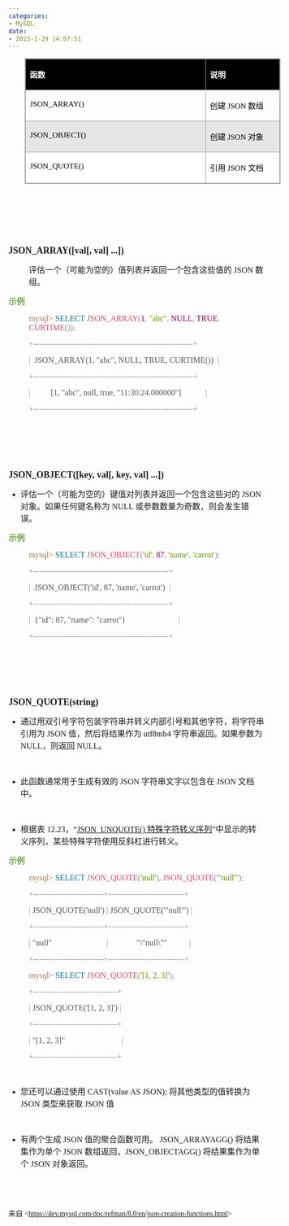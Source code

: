 ```yaml
---
categories:
- MySQL
date:
- 2023-1-29 14:07:51
---
```


<table summary="" cellspacing="0"
    style="border-collapse:collapse; border-color:#a3a3a3; border-style:solid; border-width:1px; margin-left:32px"
    class=" cke_show_border">
    <tbody>
        <tr>
            <td
                style="background-color:black; border-bottom:1px solid #a3a3a3; border-left:1px solid #a3a3a3; border-right:1px solid #a3a3a3; border-top:1px solid #a3a3a3; vertical-align:top; width:3.5541in">
                <p><span style="font-size:11.5pt"><span style="font-family:&quot;Microsoft YaHei UI&quot;"><span
                                style="color:white"><strong>函数</strong></span></span></span></p>
            </td>
            <td
                style="background-color:black; border-bottom:1px solid #a3a3a3; border-left:1px solid #a3a3a3; border-right:1px solid #a3a3a3; border-top:1px solid #a3a3a3; vertical-align:top; width:1.2868in">
                <p><span style="font-size:11.5pt"><span style="font-family:&quot;Microsoft YaHei UI&quot;"><span
                                style="color:white"><strong>说明</strong></span></span></span></p>
            </td>
        </tr>
        <tr>
            <td
                style="border-bottom:1px solid #a3a3a3; border-left:1px solid #a3a3a3; border-right:1px solid #a3a3a3; border-top:1px solid #a3a3a3; vertical-align:top; width:3.5541in">
                <p><span style="font-size:11.5pt"><span style="font-family:&quot;Comic Sans MS&quot;"><span
                                style="color:black">JSON_ARRAY()</span></span></span></p>
            </td>
            <td
                style="border-bottom:1px solid #a3a3a3; border-left:1px solid #a3a3a3; border-right:1px solid #a3a3a3; border-top:1px solid #a3a3a3; vertical-align:top; width:1.3562in">
                <p><span style="font-size:11.5pt"><span style="color:black"><span
                                style="font-family:&quot;Microsoft YaHei UI&quot;">创建</span><span
                                style="font-family:&quot;Comic Sans MS&quot;"> JSON </span><span
                                style="font-family:&quot;Microsoft YaHei UI&quot;">数组</span></span></span></p>
            </td>
        </tr>
        <tr>
            <td
                style="background-color:#e7e6e6; border-bottom:1px solid #a3a3a3; border-left:1px solid #a3a3a3; border-right:1px solid #a3a3a3; border-top:1px solid #a3a3a3; vertical-align:top; width:3.5541in">
                <p><span style="font-size:11.5pt"><span style="font-family:&quot;Comic Sans MS&quot;"><span
                                style="color:black">JSON_OBJECT()</span></span></span></p>
            </td>
            <td
                style="background-color:#e7e6e6; border-bottom:1px solid #a3a3a3; border-left:1px solid #a3a3a3; border-right:1px solid #a3a3a3; border-top:1px solid #a3a3a3; vertical-align:top; width:1.3562in">
                <p><span style="font-size:11.5pt"><span style="color:black"><span
                                style="font-family:&quot;Microsoft YaHei UI&quot;">创建</span><span
                                style="font-family:&quot;Comic Sans MS&quot;"> JSON </span><span
                                style="font-family:&quot;Microsoft YaHei UI&quot;">对象</span></span></span></p>
            </td>
        </tr>
        <tr>
            <td
                style="background-color:white; border-bottom:1px solid #a3a3a3; border-left:1px solid #a3a3a3; border-right:1px solid #a3a3a3; border-top:1px solid #a3a3a3; vertical-align:top; width:3.5541in">
                <p><span style="font-size:11.5pt"><span style="font-family:&quot;Comic Sans MS&quot;"><span
                                style="color:black">JSON_QUOTE()</span></span></span></p>
            </td>
            <td
                style="background-color:white; border-bottom:1px solid #a3a3a3; border-left:1px solid #a3a3a3; border-right:1px solid #a3a3a3; border-top:1px solid #a3a3a3; vertical-align:top; width:1.3562in">
                <p><span style="font-size:11.5pt"><span style="color:black"><span
                                style="font-family:&quot;Microsoft YaHei UI&quot;">引用</span><span
                                style="font-family:&quot;Comic Sans MS&quot;"> JSON </span><span
                                style="font-family:&quot;Microsoft YaHei UI&quot;">文档</span></span></span></p>
            </td>
        </tr>
    </tbody>
</table>
<p><span style="font-size:13.5pt"><span style="font-family:&quot;Comic Sans MS&quot;">&nbsp;</span></span></p>
<p><span style="font-size:13.5pt"><span style="font-family:&quot;Comic Sans MS&quot;">&nbsp;</span></span></p>
<p><span style="font-size:13.5pt"><span style="font-family:&quot;Comic Sans MS&quot;">&nbsp;</span></span></p>
<p><span style="font-size:13.5pt"><span style="font-family:&quot;Comic Sans MS&quot;"><strong>JSON_ARRAY([val[, val]
                ...])</strong></span></span></p>
<p style="margin-left: 40px;"><span style="font-size:12.0pt"><span
            style="font-family:&quot;Microsoft YaHei UI&quot;">评估一个（可能为空的）值列表并返回一个包含这些值的</span><span
            style="font-family:&quot;Comic Sans MS&quot;"> JSON </span><span
            style="font-family:&quot;Microsoft YaHei UI&quot;">数组。</span></span></p>
<p><span style="font-size:12.0pt"><span style="font-family:&quot;Microsoft YaHei UI&quot;"><span
                style="color:#70ad47"><strong>示例</strong></span></span></span></p>
<p style="margin-left: 40px;"><span style="font-size:12.0pt"><span style="font-family:&quot;Comic Sans MS&quot;"><span
                style="color:#a67f59">mysql&gt; </span><span style="color:#0077aa">SELECT </span><span
                style="color:#dd4a68">JSON_ARRAY</span><span style="color:#909090">(</span><span
                style="color:#990055">1</span><span style="color:#909090">, </span><span
                style="color:#669900">"abc"</span><span style="color:#909090">, </span><span
                style="color:#990055">NULL</span><span style="color:#909090">, </span><span
                style="color:#990055">TRUE</span><span style="color:#909090">, </span><span
                style="color:#dd4a68">CURTIME</span><span style="color:#909090">()); </span></span></span></p>
<p style="margin-left: 40px;"><span style="font-size:12.0pt"><span style="font-family:&quot;Comic Sans MS&quot;"><span
                style="color:#909090">+-----------------------------------------------------------+</span></span></span>
</p>
<p style="margin-left: 40px;"><span style="font-size:12.0pt"><span style="font-family:&quot;Comic Sans MS&quot;"><span
                style="color:#909090">|</span>&nbsp; <span style="color:#555555">JSON_ARRAY(1, "abc", NULL, TRUE,
                CURTIME()) </span>&nbsp;<span style="color:#909090">| </span></span></span></p>
<p style="margin-left: 40px;"><span style="font-size:12.0pt"><span style="font-family:&quot;Comic Sans MS&quot;"><span
                style="color:#909090">+-----------------------------------------------------------+</span></span></span>
</p>
<p style="margin-left: 40px;"><span style="font-size:12.0pt"><span style="font-family:&quot;Comic Sans MS&quot;"><span
                style="color:#909090">|</span>&nbsp;&nbsp;&nbsp;&nbsp;&nbsp;&nbsp;&nbsp;&nbsp;&nbsp; <span
                style="color:#555555">[1, "abc", null, true, "11:30:24.000000"]&nbsp;&nbsp;
            </span>&nbsp;&nbsp;&nbsp;&nbsp;&nbsp;&nbsp;&nbsp;&nbsp;&nbsp;<span style="color:#909090">|
            </span></span></span></p>
<p style="margin-left: 40px;"><span style="font-size:12.0pt"><span style="font-family:&quot;Comic Sans MS&quot;"><span
                style="color:#909090">+-----------------------------------------------------------+</span></span></span>
</p>
<p><span style="font-size:12.0pt"><span style="font-family:SimSun">&nbsp;</span></span></p>
<p><span style="font-size:12.0pt"><span style="font-family:SimSun">&nbsp;</span></span></p>
<p><span style="font-size:12.0pt"><span style="font-family:SimSun">&nbsp;</span></span></p>
<p><span style="font-size:13.5pt"><span style="font-family:&quot;Comic Sans MS&quot;"><strong>JSON_OBJECT([key, val[,
                key, val] ...])</strong></span></span></p>
<ul style="list-style-type:disc">
    <li><span style="font-size:12.0pt"><span
                style="font-family:&quot;Microsoft YaHei UI&quot;">评估一个（可能为空的）键值对列表并返回一个包含这些对的</span></span><span
            style="font-size:12.0pt"><span style="font-family:&quot;Comic Sans MS&quot;"> JSON </span></span><span
            style="font-size:12.0pt"><span
                style="font-family:&quot;Microsoft YaHei UI&quot;">对象。如果任何键名称为</span></span><span
            style="font-size:12.0pt"><span style="font-family:&quot;Comic Sans MS&quot;"> NULL </span></span><span
            style="font-size:12.0pt"><span
                style="font-family:&quot;Microsoft YaHei UI&quot;">或参数数量为奇数，则会发生错误。</span></span></li>
</ul>
<p><span style="font-size:12.0pt"><span style="font-family:&quot;Microsoft YaHei UI&quot;"><span
                style="color:#70ad47"><strong>示例</strong></span></span></span></p>
<p style="margin-left: 40px;"><span style="font-size:12.0pt"><span style="font-family:&quot;Comic Sans MS&quot;"><span
                style="color:#a67f59">mysql&gt; </span><span style="color:#0077aa">SELECT </span><span
                style="color:#dd4a68">JSON_OBJECT</span><span style="color:#909090">(</span><span
                style="color:#669900">'id'</span><span style="color:#909090">, </span><span
                style="color:#990055">87</span><span style="color:#909090">, </span><span
                style="color:#669900">'name'</span><span style="color:#909090">, </span><span
                style="color:#669900">'carrot'</span><span style="color:#909090">); </span></span></span></p>
<p style="margin-left: 40px;"><span style="font-size:12.0pt"><span style="font-family:&quot;Comic Sans MS&quot;"><span
                style="color:#909090">+--------------------------------------------------+</span></span></span></p>
<p style="margin-left: 40px;"><span style="font-size:12.0pt"><span style="font-family:&quot;Comic Sans MS&quot;"><span
                style="color:#909090">|</span>&nbsp; <span style="color:#555555">JSON_OBJECT('id', 87, 'name', 'carrot')
            </span>&nbsp;<span style="color:#909090">| </span></span></span></p>
<p style="margin-left: 40px;"><span style="font-size:12.0pt"><span style="font-family:&quot;Comic Sans MS&quot;"><span
                style="color:#909090">+--------------------------------------------------+</span></span></span></p>
<p style="margin-left: 40px;"><span style="font-size:12.0pt"><span style="font-family:&quot;Comic Sans MS&quot;"><span
                style="color:#909090">|</span>&nbsp; <span style="color:#555555">{"id": 87, "name": "carrot"}&nbsp;
            </span>&nbsp;&nbsp;&nbsp;&nbsp;&nbsp;&nbsp;&nbsp;&nbsp;&nbsp;&nbsp;&nbsp;&nbsp;&nbsp;&nbsp;&nbsp;&nbsp;&nbsp;&nbsp;&nbsp;&nbsp;&nbsp;&nbsp;&nbsp;&nbsp;<span
                style="color:#909090">| </span></span></span></p>
<p style="margin-left: 40px;"><span style="font-size:12.0pt"><span style="font-family:&quot;Comic Sans MS&quot;"><span
                style="color:#909090">+--------------------------------------------------+</span></span></span></p>
<p><span style="font-size:12.0pt"><span style="font-family:&quot;Comic Sans MS&quot;">&nbsp;</span></span></p>
<p><span style="font-size:12.0pt"><span style="font-family:SimSun">&nbsp;</span></span></p>
<p><span style="font-size:12.0pt"><span style="font-family:SimSun">&nbsp;</span></span></p>
<p><span style="font-size:13.5pt"><span
            style="font-family:&quot;Comic Sans MS&quot;"><strong>JSON_QUOTE(string)</strong></span></span></p>
<ul style="list-style-type:disc">
    <li><span style="font-size:12.0pt"><span
                style="font-family:&quot;Microsoft YaHei UI&quot;">通过用双引号字符包装字符串并转义内部引号和其他字符，将字符串引用为</span></span><span
            style="font-size:12.0pt"><span style="font-family:&quot;Comic Sans MS&quot;"> JSON </span></span><span
            style="font-size:12.0pt"><span
                style="font-family:&quot;Microsoft YaHei UI&quot;">值，然后将结果作为</span></span><span
            style="font-size:12.0pt"><span style="font-family:&quot;Comic Sans MS&quot;"> utf8mb4 </span></span><span
            style="font-size:12.0pt"><span
                style="font-family:&quot;Microsoft YaHei UI&quot;">字符串返回。如果参数为</span></span><span
            style="font-size:12.0pt"><span style="font-family:&quot;Comic Sans MS&quot;"> NULL</span></span><span
            style="font-size:12.0pt"><span style="font-family:&quot;Microsoft YaHei UI&quot;">，则返回</span></span><span
            style="font-size:12.0pt"><span style="font-family:&quot;Comic Sans MS&quot;"> NULL</span></span><span
            style="font-size:12.0pt"><span style="font-family:&quot;Microsoft YaHei UI&quot;">。</span></span></li>
</ul>
<p><span style="font-size:12.0pt"><span style="font-family:&quot;Comic Sans MS&quot;">&nbsp;</span></span></p>
<ul style="list-style-type:disc">
    <li><span style="font-size:12.0pt"><span
                style="font-family:&quot;Microsoft YaHei UI&quot;">此函数通常用于生成有效的</span></span><span
            style="font-size:12.0pt"><span style="font-family:&quot;Comic Sans MS&quot;"> JSON </span></span><span
            style="font-size:12.0pt"><span
                style="font-family:&quot;Microsoft YaHei UI&quot;">字符串文字以包含在</span></span><span
            style="font-size:12.0pt"><span style="font-family:&quot;Comic Sans MS&quot;"> JSON </span></span><span
            style="font-size:12.0pt"><span style="font-family:&quot;Microsoft YaHei UI&quot;">文档中。</span></span></li>
</ul>
<p><span style="font-size:12.0pt"><span style="font-family:&quot;Comic Sans MS&quot;">&nbsp;</span></span></p>
<ul style="list-style-type:disc">
    <li><span style="font-size:12.0pt"><span style="font-family:&quot;Microsoft YaHei UI&quot;">根据表</span></span><span
            style="font-size:12.0pt"><span style="font-family:&quot;Comic Sans MS&quot;"> 12.23</span></span><span
            style="font-size:12.0pt"><span style="font-family:&quot;Microsoft YaHei UI&quot;">，</span></span><span
            style="font-size:12.0pt"><span style="font-family:&quot;Comic Sans MS&quot;">“</span></span><a
            data-cke-saved-href="https://dev.mysql.com/doc/refman/8.0/en/json-modification-functions.html#json-unquote-character-escape-sequences"
            href="https://dev.mysql.com/doc/refman/8.0/en/json-modification-functions.html#json-unquote-character-escape-sequences"><span
                style="font-size:12.0pt"><span style="font-family:&quot;Comic Sans MS&quot;">JSON_UNQUOTE()
                </span></span><span style="font-size:12.0pt"><span
                    style="font-family:&quot;Microsoft YaHei UI&quot;">特殊字符转义序列</span></span></a><span
            style="font-size:12.0pt"><span style="font-family:&quot;Comic Sans MS&quot;">”</span></span><span
            style="font-size:12.0pt"><span
                style="font-family:&quot;Microsoft YaHei UI&quot;">中显示的转义序列，某些特殊字符使用反斜杠进行转义。</span></span></li>
</ul>
<p><span style="font-size:12.0pt"><span style="font-family:&quot;Microsoft YaHei UI&quot;"><span
                style="color:#70ad47"><strong>示例</strong></span></span></span></p>
<p style="margin-left: 40px;"><span style="font-size:12.0pt"><span style="font-family:&quot;Comic Sans MS&quot;"><span
                style="color:#a67f59">mysql&gt; </span><span style="color:#0077aa">SELECT </span><span
                style="color:#dd4a68">JSON_QUOTE</span><span style="color:#909090">(</span><span
                style="color:#669900">'null'</span><span style="color:#909090">), </span><span
                style="color:#dd4a68">JSON_QUOTE</span><span style="color:#909090">(</span><span
                style="color:#669900">'"null"'</span><span style="color:#909090">); </span></span></span></p>
<p style="margin-left: 40px;"><span style="font-size:12.0pt"><span style="font-family:&quot;Comic Sans MS&quot;"><span
                style="color:#909090">+--------------------------+----------------------------+</span></span></span></p>
<p style="margin-left: 40px;"><span style="font-size:12.0pt"><span style="font-family:&quot;Comic Sans MS&quot;"><span
                style="color:#909090">|</span> <span style="color:#555555">JSON_QUOTE('null') </span><span
                style="color:#909090">|</span> <span style="color:#555555">JSON_QUOTE('"null"') </span><span
                style="color:#909090">| </span></span></span></p>
<p style="margin-left: 40px;"><span style="font-size:12.0pt"><span style="font-family:&quot;Comic Sans MS&quot;"><span
                style="color:#909090">+--------------------------+----------------------------+</span></span></span></p>
<p style="margin-left: 40px;"><span style="font-size:12.0pt"><span style="font-family:&quot;Comic Sans MS&quot;"><span
                style="color:#909090">|</span> <span style="color:#555555">"null"&nbsp;&nbsp;&nbsp;&nbsp;&nbsp;&nbsp;
            </span>&nbsp;&nbsp;&nbsp;&nbsp;&nbsp;&nbsp;&nbsp;&nbsp;&nbsp;&nbsp;&nbsp;&nbsp;&nbsp;&nbsp;&nbsp;&nbsp;&nbsp;&nbsp;&nbsp;&nbsp;<span
                style="color:#909090">|</span>&nbsp;&nbsp;&nbsp;&nbsp;&nbsp;&nbsp;&nbsp;&nbsp;&nbsp;&nbsp;&nbsp;&nbsp;&nbsp;
            <span style="color:#555555">"\"null\""&nbsp;&nbsp;&nbsp;&nbsp;&nbsp;&nbsp;&nbsp;&nbsp;&nbsp;&nbsp;
            </span><span style="color:#909090">| </span></span></span></p>
<p style="margin-left: 40px;"><span style="font-size:12.0pt"><span style="font-family:&quot;Comic Sans MS&quot;"><span
                style="color:#909090">+--------------------------+----------------------------+</span></span></span></p>
<p style="margin-left: 40px;"><span style="font-size:12.0pt"><span style="font-family:&quot;Comic Sans MS&quot;"><span
                style="color:#a67f59">mysql&gt; </span><span style="color:#0077aa">SELECT </span><span
                style="color:#dd4a68">JSON_QUOTE</span><span style="color:#909090">(</span><span
                style="color:#669900">'[1, 2, 3]'</span><span style="color:#909090">); </span></span></span></p>
<p style="margin-left: 40px;"><span style="font-size:12.0pt"><span style="font-family:&quot;Comic Sans MS&quot;"><span
                style="color:#909090">+-------------------------------+</span></span></span></p>
<p style="margin-left: 40px;"><span style="font-size:12.0pt"><span style="font-family:&quot;Comic Sans MS&quot;"><span
                style="color:#909090">|</span> <span style="color:#555555">JSON_QUOTE('[1, 2, 3]') </span><span
                style="color:#909090">| </span></span></span></p>
<p style="margin-left: 40px;"><span style="font-size:12.0pt"><span style="font-family:&quot;Comic Sans MS&quot;"><span
                style="color:#909090">+-------------------------------+</span></span></span></p>
<p style="margin-left: 40px;"><span style="font-size:12.0pt"><span style="font-family:&quot;Comic Sans MS&quot;"><span
                style="color:#909090">|</span> <span style="color:#555555">"[1, 2, 3]"&nbsp;&nbsp;
            </span>&nbsp;&nbsp;&nbsp;&nbsp;&nbsp;&nbsp;&nbsp;&nbsp;&nbsp;&nbsp;&nbsp;&nbsp;&nbsp;&nbsp;&nbsp;&nbsp;&nbsp;&nbsp;&nbsp;&nbsp;&nbsp;&nbsp;&nbsp;&nbsp;&nbsp;<span
                style="color:#909090">| </span></span></span></p>
<p style="margin-left: 40px;"><span style="font-size:12.0pt"><span style="font-family:&quot;Comic Sans MS&quot;"><span
                style="color:#909090">+-------------------------------+</span></span></span></p>
<p><span style="font-size:12.0pt"><span style="font-family:&quot;Comic Sans MS&quot;">&nbsp;</span></span></p>
<ul style="list-style-type:disc">
    <li><span style="font-size:12.0pt"><span
                style="font-family:&quot;Microsoft YaHei UI&quot;">您还可以通过使用</span></span><span
            style="font-size:12.0pt"><span style="font-family:&quot;Comic Sans MS&quot;"> CAST(value AS JSON);
            </span></span><span style="font-size:12.0pt"><span
                style="font-family:&quot;Microsoft YaHei UI&quot;">将其他类型的值转换为</span></span><span
            style="font-size:12.0pt"><span style="font-family:&quot;Comic Sans MS&quot;"> JSON </span></span><span
            style="font-size:12.0pt"><span style="font-family:&quot;Microsoft YaHei UI&quot;">类型来获取</span></span><span
            style="font-size:12.0pt"><span style="font-family:&quot;Comic Sans MS&quot;"> JSON </span></span><span
            style="font-size:12.0pt"><span style="font-family:&quot;Microsoft YaHei UI&quot;">值</span></span></li>
</ul>
<p><span style="font-size:12.0pt"><span style="font-family:&quot;Comic Sans MS&quot;">&nbsp;</span></span></p>
<ul style="list-style-type:disc">
    <li><span style="font-size:12.0pt"><span style="font-family:&quot;Microsoft YaHei UI&quot;">有两个生成</span></span><span
            style="font-size:12.0pt"><span style="font-family:&quot;Comic Sans MS&quot;"> JSON </span></span><span
            style="font-size:12.0pt"><span
                style="font-family:&quot;Microsoft YaHei UI&quot;">值的聚合函数可用。</span></span><span
            style="font-size:12.0pt"><span style="font-family:&quot;Comic Sans MS&quot;"> JSON_ARRAYAGG()
            </span></span><span style="font-size:12.0pt"><span
                style="font-family:&quot;Microsoft YaHei UI&quot;">将结果集作为单个</span></span><span
            style="font-size:12.0pt"><span style="font-family:&quot;Comic Sans MS&quot;"> JSON </span></span><span
            style="font-size:12.0pt"><span style="font-family:&quot;Microsoft YaHei UI&quot;">数组返回，</span></span><span
            style="font-size:12.0pt"><span style="font-family:&quot;Comic Sans MS&quot;">JSON_OBJECTAGG()
            </span></span><span style="font-size:12.0pt"><span
                style="font-family:&quot;Microsoft YaHei UI&quot;">将结果集作为单个</span></span><span
            style="font-size:12.0pt"><span style="font-family:&quot;Comic Sans MS&quot;"> JSON </span></span><span
            style="font-size:12.0pt"><span style="font-family:&quot;Microsoft YaHei UI&quot;">对象返回。</span></span></li>
</ul>
<p><br></p>
<p><br></p>
<p><span style="font-family:&quot;Microsoft YaHei UI&quot;">来自</span><span
        style="font-family:&quot;Comic Sans MS&quot;"> &lt;</span><a
        data-cke-saved-href="https://dev.mysql.com/doc/refman/8.0/en/json-creation-functions.html"
        href="https://dev.mysql.com/doc/refman/8.0/en/json-creation-functions.html"><span
            style="font-family:&quot;Comic Sans MS&quot;">https://dev.mysql.com/doc/refman/8.0/en/json-creation-functions.html</span></a><span
        style="font-family:&quot;Comic Sans MS&quot;">&gt; </span></p>
<p><span style="font-size:12.0pt"><span style="font-family:&quot;Comic Sans MS&quot;">&nbsp;</span></span></p>
<p><span style="font-size:12.0pt"><span style="font-family:SimSun">&nbsp;</span></span></p>